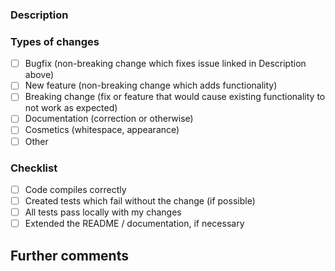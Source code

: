 <!--- Provide a general summary of your changes in the Title above -->

### Description
<!--- Describe your changes in detail -->
<!--- If it fixes an open issue, please link to the issue here. -->

### Types of changes
<!--- Put an `x` in the box(es) that apply -->

- [ ] Bugfix (non-breaking change which fixes issue linked in Description above)
- [ ] New feature (non-breaking change which adds functionality)
- [ ] Breaking change (fix or feature that would cause existing functionality to not work as expected)
- [ ] Documentation (correction or otherwise)
- [ ] Cosmetics (whitespace, appearance)
- [ ] Other

### Checklist
<!--- Put an `x` in the box(es) that apply -->

- [ ] Code compiles correctly
- [ ] Created tests which fail without the change (if possible)
- [ ] All tests pass locally with my changes
- [ ] Extended the README / documentation, if necessary

## Further comments
<!--- If this is a relatively large or complex change, kick off the discussion by explaining why you -->
<!--- choose the solution you did and what alternatives you considered, etc... -->
